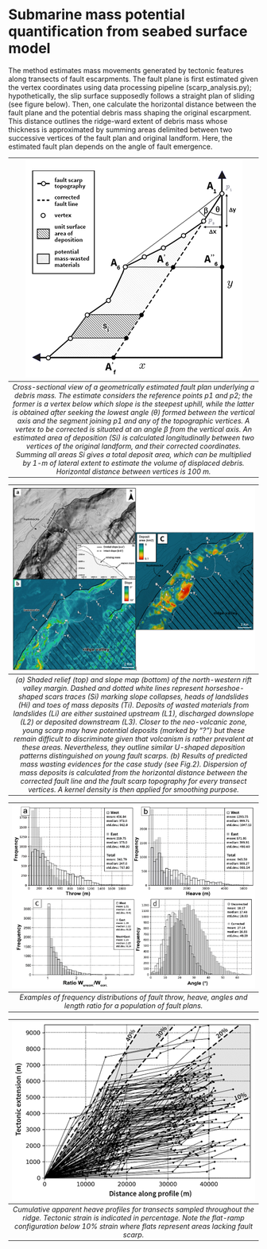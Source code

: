 # Submarine mass potential quantification from seabed surface model

The method estimates mass movements generated by tectonic features along transects of fault escarpments. The fault plane is first estimated given the vertex coordinates using data processing pipeline (scarp_analysis.py); hypothetically, the slip surface supposedly follows a straight plan of sliding (see figure below). Then, one calculate the horizontal distance between the fault plane and the potential debris mass shaping the original escarpment. This distance outlines the ridge-ward extent of debris mass whose thickness is approximated by summing areas delimited between two successive vertices of the fault plan and original landform. Here, the estimated fault plan depends on the angle of fault emergence.

| ![alt text](https://raw.githubusercontent.com/cjuliani/arcgis-landslide-spatial-quantification/master/geometric_reshaping.PNG) |
|:--:|
| *Cross-sectional view of a geometrically estimated fault plan underlying a debris mass. The estimate considers the reference points p1 and p2; the former is a vertex below which slope is the steepest uphill, while the latter is obtained after seeking the lowest angle (θ) formed between the vertical axis and the segment joining p1 and any of the topographic vertices. A vertex to be corrected is situated at an angle β from the vertical axis. An estimated area of deposition (Si) is calculated longitudinally between two vertices of the original landform, and their corrected coordinates. Summing all areas Si gives a total deposit area, which can be multiplied by 1-m of lateral extent to estimate the volume of displaced debris. Horizontal distance between vertices is 100 m.* 

| ![alt text](https://raw.githubusercontent.com/cjuliani/arcgis-landslide-spatial-quantification/master/case_study.png) |
|:--:|
| *(a) Shaded relief (top) and slope map (bottom) of the north-western rift valley margin. Dashed and dotted white lines represent horseshoe-shaped scars traces (Si) marking slope collapses, heads of landslides (Hi) and toes of mass deposits (Ti). Deposits of wasted materials from landslides (Li) are either sustained upstream (L1), discharged downslope (L2) or deposited downstream (L3). Closer to the neo-volcanic zone, young scarp may have potential deposits (marked by “?”) but these remain difficult to discriminate given that volcanism is rather prevalent at these areas. Nevertheless, they outline similar U-shaped deposition patterns distinguished on young fault scarps. (b) Results of predicted mass wasting evidences for the case study (see Fig.2). Dispersion of mass deposits is calculated from the horizontal distance between the corrected fault line and the fault scarp topography for every transect vertices. A kernel density is then applied for smoothing purpose.* 

| ![alt text](https://raw.githubusercontent.com/cjuliani/arcgis-landslide-spatial-quantification/master/throw_heave_statistics.PNG) |
|:--:|
| *Examples of frequency distributions of fault throw, heave, angles and length ratio for a population of fault plans.* 

| ![alt text](https://raw.githubusercontent.com/cjuliani/arcgis-landslide-spatial-quantification/master/tectonic_extension_.PNG) |
|:--:|
| *Cumulative apparent heave profiles for transects sampled throughout the ridge. Tectonic strain is indicated in percentage. Note the flat-ramp configuration below 10% strain where flats represent areas lacking fault scarp.* 
